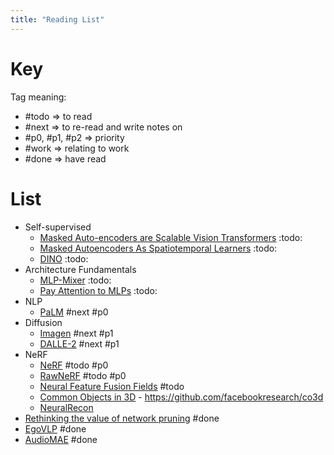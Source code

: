 ```yaml
---
title: "Reading List"
---
```


# Key

Tag meaning:
- #todo => to read
- #next => to re-read and write notes on
- #p0, #p1, #p2 => priority
- #work => relating to work
- #done => have read

# List

- Self-supervised
    - [Masked Auto-encoders are Scalable Vision Transformers](https://arxiv.org/abs/2111.06377) :todo:
    - [Masked Autoencoders As Spatiotemporal Learners](https://arxiv.org/abs/2205.09113) :todo:
    - [DINO](https://arxiv.org/abs/2104.14294) :todo:
- Architecture Fundamentals
    - [MLP-Mixer](https://arxiv.org/abs/2105.01601) :todo:
    - [Pay Attention to MLPs](https://arxiv.org/abs/2105.08050) :todo:
- NLP
    - [PaLM](https://ai.googleblog.com/2022/04/pathways-language-model-palm-scaling-to.html) #next #p0 
- Diffusion
    - [Imagen](https://imagen.research.google/) #next #p1 
    - [DALLE-2](https://openai.com/dall-e-2/) #next #p1 
- NeRF
    - [NeRF](https://www.matthewtancik.com/nerf) #todo #p0 
    - [RawNeRF](https://bmild.github.io/rawnerf/) #todo #p0 
    - [Neural Feature Fusion Fields](https://www.robots.ox.ac.uk/~vadim/n3f/) #todo 
    - [Common Objects in 3D](https://arxiv.org/pdf/2109.00512.pdf) - https://github.com/facebookresearch/co3d
    - [NeuralRecon](https://zju3dv.github.io/neuralrecon/)
- [Rethinking the value of network pruning](1810.05270) #done 
- [EgoVLP](2206.01670) #done 
- [AudioMAE](2207.06405) #done 
